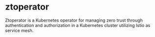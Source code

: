 # ztoperator
Ztoperator is a Kubernetes operator for managing zero trust through authentication and authorization in a Kubernetes cluster utilizing Istio as service mesh.
